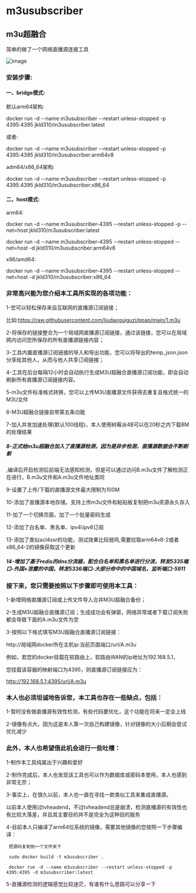 # m3usubscriber
## m3u超融合

简单的做了一个网络直播源连接工具


![image](https://raw.githubusercontent.com/liudaoguiguzi/m3u_subscriber/main/%E5%9B%BE%E7%89%871.png)

### 安装步骤:

#### 一、bridge模式:

默认arm64架构:

docker run -d --name m3usubscriber --restart unless-stopped -p 4395:4395  jkld310/m3usubscriber:latest  

或者:

docker run -d --name m3usubscriber --restart unless-stopped -p 4395:4395  jkld310/m3usubscriber:arm64v8

adm64/x86_64架构:

docker run -d --name m3usubscriber --restart unless-stopped -p 4395:4395  jkld310/m3usubscriber:x86_64   

#### 二、host模式:

arm64:

docker run -d --name m3usubscriber-4395 --restart unless-stopped -p --net=host  jkld310/m3usubscriber:latest  

docker run -d --name m3usubscriber-4395 --restart unless-stopped --net=host -d jkld310/m3usubscriber:arm64v8

x86/amd64:

docker run -d --name m3usubscriber-4395 --restart unless-stopped --net=host -d jkld310/m3usubscriber:x86_64   

### 非常高兴能为您介绍本工具所实现的各项功能：

1-您可以轻松保存来自互联网的直播源订阅链接；

比如:https://raw.githubusercontent.com/liudaoguiguzi/ppap/main/1.m3u

2-将保存的链接整合为一个局域网直播源订阅链接，通过该链接，您可以在局域网内访问您所保存的所有直播源链接内容；

3-工具内置直播源订阅链接的导入和导出功能，您可以将导出的temp_json.json分享给其他人，从而与他人共享订阅链接；

4-工具在后台每隔12小时会自动执行生成M3U超融合直播源订阅功能，即会自动刷新所有直播源订阅链接内容。

5-m3u文件标准格式转换，您可以上传M3U直播源文件获得去重复且格式统一的M3U文件

6-M3U超融合链接自带第五条功能

7-加入并发加速处理(默认100线程)，本人使用树莓派4B可以在20秒之内下载8M的处理结果

##### 8-正式给m3u超融合加入了直播源检测，因为是异步检测，直播源数据会不断刷新

,编译后开启检测后前端无法感知检测，但是可以通过访问B.m3u文件了解检测正在进行，B.m3u文件和A.m3u文件地址类同

9-设置了上传/下载的直播源文件最大限制为100M

10-添加了直播源本地存储，支持上传m3u文件和粘贴板复制把m3u资源永久存入

11-加了一个切换页面，加了一个批量密码生成

12-添加了白名单、黑名单、ipv4\ipv6订阅

13-添加了类似acl4ssr的功能，测试效果比较弱鸡,需要拉取arm64v8-2或者x86_64-2的镜像获取这个更新

##### 14-增加了基于redis的dns分流器，配合白名单和黑名单进行分流，转发5335端口-外国+泄露的中国，转发5336端口-大部分命中的中国域名，监听端口-5911

### 接下来，您只需要按照以下步骤即可使用本工具：

1-新增网络直播源订阅或上传文件导入合并M3U超融合备份；

2-生成M3U超融合直播源订阅；生成成功会有弹窗，网络异常或者下载订阅失败都会导致下面的A.m3u文件为空

3-按照以下格式填写M3U超融合直播源订阅链接：

http://局域网docker所在主机ip:当前页面端口/url/A.m3u

例如，若您的docker挂载在软路由上，软路由WAN的ip地址为192.168.5.1，

您挂载该容器的映射端口为4395，则直播源订阅链接应为：

http://192.168.5.1:4395/url/A.m3u

### 本人也必须坦诚地告诉您，本工具也存在一些缺点，包括：

1-暂时没有做直播源有效性检测，有些代码要优化，这个功能在将来一定会上线

2-镜像有点大，因为这是本人第一次自己构建镜像，针对镜像的大小后期会尝试优化减少

### 此外，本人也希望借此机会进行一些吐槽：

1-制作本工具纯属出于兴趣和爱好

2-制作完成后，本人也发现该工具也可以作为数据库或密码本使用，本人也感到非常无奈；

3-事实上，在很久以前，本人也一直在寻找一款类似工具来集成直播源。

以前本人使用过tvheadend，不过tvheadend总是崩溃，检测直播源的有效性也有比较大落差，并且其主要目的并不是完全为这种目的服务

4-目前本人只编译了arm64位系统的镜像，需要其他镜像的您按照一下步骤编译：

     把源码复制到一个文件夹下
    
     sudo docker build -t m3usubscriber .     
    
     docker run -d --name m3usubscriber --restart unless-stopped -p 4395:4395 -d m3usubscriber:latest
     
5-直播源检测的逻辑感觉比较迷茫，有谁有什么思路可以分享一下

